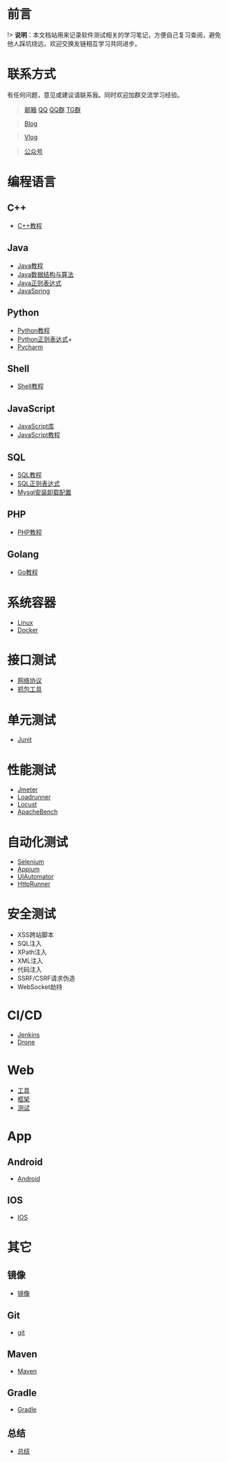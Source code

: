 # 前言
!> <b>说明</b>：本文档站用来记录软件测试相关的学习笔记，方便自己复习查阅，避免他人踩坑绕远，欢迎交换友链相互学习共同进步。

# 联系方式
有任何问题，意见或建议请联系我。同时欢迎加群交流学习经验。

> [邮箱](mailto:lsaiah@126.com) [QQ](tencent://Message/?Uin=814612233) [QQ群](https://jq.qq.com/?_wv=1027&k=ZWqrDa7s) [TG群](https://t.me/kwaiyu)

> [Blog](https://www.lsaiah.cn)

> [Vlog]()

> [公众号]()

# 编程语言

## C++
 * [C++教程](编程语言/c++/C++Tutorial.md)
 
## Java
 * [Java教程](编程语言/java/JavaTutorial.md)
 * [Java数据结构与算法](编程语言/java/JavaDataStructure.md)
 * [Java正则表达式](编程语言/java/JavaRegularExpression.md)
 * [JavaSpring](编程语言/java/JavaSpring.md)
 
## Python
 * [Python教程](编程语言/python/PythonTutorial.md)
 * [Python正则表达式](编程语言/python/PythonRegularExpression.md)+
 * [Pycharm](编程语言/python/Pycharm.md)
 
## Shell
 * [Shell教程](编程语言/Shell.md)
 
## JavaScript
 * [JavaScript库](编程语言/javascript/JavaScriptLibraries.md)
 * [JavaScript教程](编程语言/javascript/JavaScriptTutorial.md)
 
## SQL
 * [SQL教程](编程语言/sql/SQLTutorial.md)
 * [SQL正则表达式](编程语言/sql/SQLRegularExpression.md)
 * [Mysql安装卸载配置](编程语言/sql/mysql.md)
 
## PHP
 * [PHP教程](编程语言/php/PHPTutorial.md)
 
## Golang
 * [Go教程](编程语言/go/GoTutorial.md)
 
# 系统容器
 * [Linux](/系统容器/Linux.md)
 * [Docker](/系统容器/Docker.md)
 
# 接口测试
 * [网络协议](/接口测试/网络协议.md)
 * [抓包工具](/接口测试/抓包工具.md)
 
# 单元测试
 * [Junit](/单元测试/Junit.md)
 
# 性能测试
 * [Jmeter](/性能测试/Jmeter.md)
 * [Loadrunner](/性能测试/Loadrunner.md)
 * [Locust](/性能测试/Jmeter.md)
 * [ApacheBench](/性能测试/ApacheBench.md)

# 自动化测试
 * [Selenium](/自动化测试/Selenium.md)
 * [Appium](/自动化测试/Appium.md)
 * [UIAutomator](/自动化测试/UIAutomator.md)
 * [HttpRunner](/自动化测试/HttpRunner.md)
 
# 安全测试
 * XSS跨站脚本
 * SQL注入
 * XPath注入
 * XML注入
 * 代码注入
 * SSRF/CSRF请求伪造
 * WebSocket劫持

# CI/CD
 * [Jenkins](/CICD/Jenkins.md)
 * [Drone](/CICD/Drone.md)
 
# Web
 * [工具](/Web/WebTools.md)
 * [框架](/Web/框架.md)
 * [测试](/Web/webtest.md)
 
# App

## Android
 * [Android](/App/android/android.md)
 
## IOS
 * [IOS](/App/ios)
 
# 其它

## 镜像
 * [镜像](/其它/镜像.md)
 
## Git
 * [git](/其它/git.md)
 
## Maven
 * [Maven](/其它/Maven.md)
 
## Gradle
 * [Gradle](/其它/Gradle.md)
 
## 总结
 * [总结](/其它/面试.md)
 